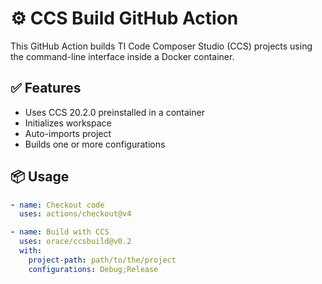 # ⚙️ CCS Build GitHub Action

This GitHub Action builds TI Code Composer Studio (CCS) projects using the command-line interface inside a Docker container.

## ✅ Features

- Uses CCS 20.2.0 preinstalled in a container
- Initializes workspace
- Auto-imports project
- Builds one or more configurations

## 📦 Usage

```yaml
- name: Checkout code
  uses: actions/checkout@v4

- name: Build with CCS
  uses: orace/ccsbuild@v0.2
  with:
    project-path: path/to/the/project
    configurations: Debug;Release
